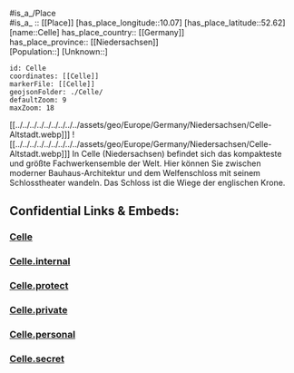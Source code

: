 ﻿---
location: [52.62,10.07] 
mapzoom: [7,12] 
mapmarker: city 
type: City
tags:
- geo/City


SpocWebEntityId: 29526
isDeleted: false
confidential: public

---
#is_a_/Place  
#is_a_ :: [[Place]] 
[has_place_longitude::10.07] 
[has_place_latitude::52.62] 
[name::Celle] 
has_place_country:: [[Germany]]  
has_place_province:: [[Niedersachsen]]  
[Population::] 
[Unknown::] 


```leaflet
id: Celle
coordinates: [[Celle]] 
markerFile: [[Celle]] 
geojsonFolder: ./Celle/
defaultZoom: 9 
maxZoom: 18
```


[[../../../../../../../../../assets/geo/Europe/Germany/Niedersachsen/Celle-Altstadt.webp]]] ![[../../../../../../../../../assets/geo/Europe/Germany/Niedersachsen/Celle-Altstadt.webp]]] 
In Celle (Niedersachsen) befindet sich das kompakteste und größte Fachwerkensemble der Welt. 
Hier können Sie zwischen moderner Bauhaus-Architektur und dem Welfenschloss mit seinem Schlosstheater wandeln. 
Das Schloss ist die Wiege der englischen Krone.


## Confidential Links & Embeds: 

### [Celle](/_public/Earth/Continent/Europe/Europe~Central/Germany/Germany~West/Niedersachsen/counties~Niedersachsen/Celle.md) 

### [Celle.internal](/_internal/Earth/Continent/Europe/Europe~Central/Germany/Germany~West/Niedersachsen/counties~Niedersachsen/Celle.internal.md) 

### [Celle.protect](/_protect/Earth/Continent/Europe/Europe~Central/Germany/Germany~West/Niedersachsen/counties~Niedersachsen/Celle.protect.md) 

### [Celle.private](/_private/Earth/Continent/Europe/Europe~Central/Germany/Germany~West/Niedersachsen/counties~Niedersachsen/Celle.private.md) 

### [Celle.personal](/_personal/Earth/Continent/Europe/Europe~Central/Germany/Germany~West/Niedersachsen/counties~Niedersachsen/Celle.personal.md) 

### [Celle.secret](/_secret/Earth/Continent/Europe/Europe~Central/Germany/Germany~West/Niedersachsen/counties~Niedersachsen/Celle.secret.md) 
